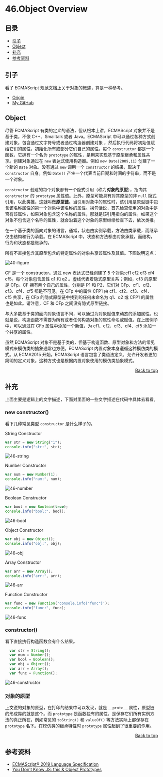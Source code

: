 # 46.Object Overview
## <a name="index"></a> 目录
- [引子](#reason)
- [Object](#object)
- [补充](#supply)
- [参考资料](#reference)


## <a name="reason"></a> 引子
看了 ECMAScript 规范文档上关于对象的概述，算是一种参考。


- [Origin][url-origin]
- [My GitHub][url-my-github]

## <a name="object"></a> Object
尽管 ECMAScript 有类的定义的语法，但从根本上讲，ECMAScript 对象并不是基于类，不像 C++、Smalltalk 或者 Java。ECMAScript 中可以通过各种方式创建对象，包含通过文字符号或者通过构造器创建对象 ，然后执行代码将初始值赋给它们的属性，初始化所有或部分它们自己的属性。每个 `constructor` 都是一个函数，它拥有一个名为 `prototype` 的属性，是用来实现基于原型继承和属性共享。创建对象通过在 `new` 表达式使用构造器。例如 `new Date(2009,11)` 创建了一个新的 `Date` 对象。没有通过 `new` 调用一个 `constructor` 的结果，取决于 `constructor` 自身。例如 `Date()` 产生一个代表当前日期和时间的字符串，而不是一个对象。

`constructor` 创建的每个对象都有一个隐式引用（称为**对象的原型**），指向其 `constructor` 的 `prototype` 属性值。此外，原型可能具有对其原型的非 `null` 隐式引用，以此类推，这就叫做**原型链**。当引用对象中的属性时，该引用是原型链中包含该名称属性的第一个对象中该名称的属性。换句话说，首先检查使用的对象中是否有该属性，如果对象包含这个名称的属性，那就是该引用指向的属性。如果这个对象不包含这个名称的属性，就会沿着这个对象的原型继续检查下去，依次类推。

在一个基于类的面向对象的语言，通常，状态由实例承载，方法由类承载，而继承仅由结构和行为承载。在 ECMAScript 中，状态和方法都由对象承载，而结构，行为和状态都是继承的。

所有不直接包含其原型包含的特定属性的对象共享该属性及其值。下图说明这点：

![40-figure][url-local-figure]

CF 是一个 constructor。通过 new 表达式已经创建了 5 个对象:cf1 cf2 cf3 cf4 cf5。每个对象包含属性 q1 和 q2 。虚线代表着隐式原型关系；例如，cf3 的原型是 CFp。CF 拥有两个自己的属性，分别是 P1 和 P2，它们对 CFp、cf1、cf2、cf3、cf4、cf5 都是不可见。在 CFp 中的属性 CFP1 由 cf1、cf2、cf3、cf4、cf5 共享，在 CFp 的隐式原型链中找到的任何未命名为 q1、q2 或 CFP1 的属性也是如此。请注意，CF 和 CFp 之间没有隐式原型链接。

与大多数基于类的面向对象语言不同，可以通过为对象赋值来动态的添加属性。也就是说，构造函数不需要为所有或者任何构造对象的属性命名或赋值。在上图例子中，可以通过在 CFp 属性中添加一个新值，为 cf1、cf2、cf3、cf4、cf5 添加一个共享的属性。

虽然 ECMAScript 对象不是基于类的，但基于构造函数、原型对象和方法的常见模式来模仿类的抽象通常也方便。ECMAScript 内置对象本身遵循这种模仿类的模式。从 ECMA2015 开始，ECMAScript 语言包含了类语法定义，允许开发者更加简明的定义对象，这种方式也是根据内置对象使用的模仿类抽象模式。

<div align="right"><a href="#index">Back to top </a></div>

## <a name="supply"></a> 补充
上面主要是逻辑上的文字描述，下面对里面的一些文字描述在代码中具体去看看。
### new constructor()
看下几种常见类型 `constructor` 是什么样子的。

String Constructor

```js
var str = new String("1");
console.info("str:", str);
```
![46-string][url-local-string]




Number Constructor

```js
var num = new Number(1);
console.info("num:", num);
```
![46-number][url-local-number]




Boolean Constructor

```js
var bool = new Boolean(true);
console.info("bool:", bool);
```
![46-bool][url-local-bool]




Object Constructor

```js
var obj = new Object();
console.info("obj:", obj);
```
![46-obj][url-local-obj]




Array Constructor

```js
var arr = new Array();
console.info("arr:", arr);
```
![46-arr][url-local-arr]




Function Constructor

```js
var func = new Function('console.info("func")');
console.info("func:", func);
```
![46-func][url-local-func]



### constructor()
看下直接执行构造函数会有什么结果。
```js
  var str = String();
  var num = Number();
  var bool = Boolean();
  var obj = Object();
  var arr = Array();
  var func = Function();
```
![46-constructor][url-local-constructor]

### 对象的原型
上文说的对象的原型，在打印的结果中可以发现，就是 `__proto__` 属性，原型链的形成靠的就是这个。而 `prototype` 是函数独有的属性，是保存它们所有实例方法的真正所在，例如常见的 `toString()` 和 `valueOf()` 等方法实际上都保存在 `prototype` 名下。在模仿类的继承特性时 `prototype` 属性起到了很重要的作用。

<div align="right"><a href="#index">Back to top </a></div>


## <a name="reference"></a> 参考资料
- [ECMAScript® 2019 Language Specification][url-ecma]
- [You Don't Know JS: this & Object Prototypes][url-blog1]


[url-base]:https://xxholic.github.io/segment/images

[url-blog1]:https://github.com/getify/You-Dont-Know-JS/blob/master/this%20%26%20object%20prototypes/ch5.md
[url-ecma]:http://www.ecma-international.org/publications/standards/Ecma-262.htm


[url-local-figure]:https://xxholic.github.io/segment/images/46/figure-1.png
[url-local-string]:https://xxholic.github.io/segment/images/46/46-string.png
[url-local-number]:https://xxholic.github.io/segment/images/46/46-number.png
[url-local-bool]:https://xxholic.github.io/segment/images/46/46-bool.png
[url-local-obj]:https://xxholic.github.io/segment/images/46/46-obj.png
[url-local-arr]:https://xxholic.github.io/segment/images/46/46-arr.png
[url-local-func]:https://xxholic.github.io/segment/images/46/46-func.png
[url-local-constructor]:https://xxholic.github.io/segment/images/46/46-constructor.png


[url-origin]:https://github.com/XXHolic/segment/issues/48
[url-my-github]:https://github.com/XXHolic